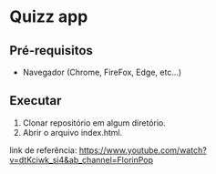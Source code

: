 # Quizz app

## Pré-requisitos

- Navegador (Chrome, FireFox, Edge, etc...)

## Executar

1. Clonar repositório em algum diretório.
2. Abrir o arquivo index.html.

link de referência: https://www.youtube.com/watch?v=dtKciwk_si4&ab_channel=FlorinPop
